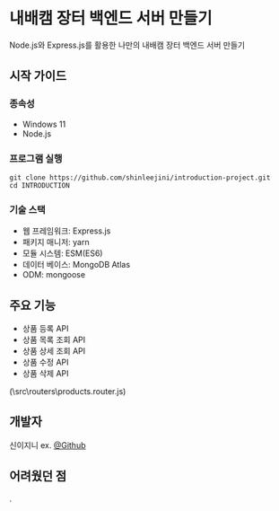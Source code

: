 # 내배캠 장터 백엔드 서버 만들기

Node.js와 Express.js를 활용한 나만의 내배캠 장터 백엔드 서버 만들기

## 시작 가이드

### 종속성

- Windows 11
- Node.js

### 프로그램 실행

```
git clone https://github.com/shinleejini/introduction-project.git
cd INTRODUCTION
```

### 기술 스택

- 웹 프레임워크: Express.js
- 패키지 매니저: yarn
- 모듈 시스템: ESM(ES6)
- 데이터 베이스: MongoDB Atlas
- ODM: mongoose

## 주요 기능

- 상품 등록 API
- 상품 목록 조회 API
- 상품 상세 조회 API
- 상품 수정 API
- 상품 삭제 API

(\src\routers\products.router.js)

## 개발자

신이지니
ex. [@Github](https://github.com/shinleejini)

## 어려웠던 점

.
